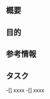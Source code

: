 <!-- あくまでテンプレートなので必ずしもすべての項目を埋めなくてよい -->

## 概要
<!-- 概要を記載してください 例:twitterログイン機能を作成 -->


## 目的
<!-- 目的を記載してください 例:システムにtwitterアカウントでもログインできるようにするため -->

## 参考情報
<!-- あれば記載してください -->

## タスク
<!-- 細かいタスクがある場合は書き出してください -->

-[] xxxx
-[] xxxx
